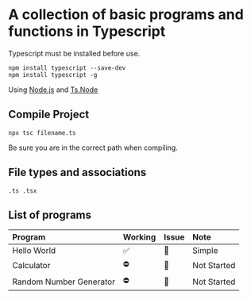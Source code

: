 # A collection of basic programs and functions in Typescript

Typescript must be installed before use.

    npm install typescript --save-dev
    npm install typescript -g

Using [Node.js](https://nodejs.org/en) and [Ts.Node](https://www.npmjs.com/package/ts-node)

## Compile Project

    npx tsc filename.ts

Be sure you are in the correct path when compiling.

## File types and associations

    .ts .tsx

## List of programs

| Program                 | Working | Issue | Note        |
| :---------------------- | :------ | :---- | :---------- |
| Hello World             | ✅      | 🔕    | Simple      |
| Calculator              | ⛔      | 🔔    | Not Started |
| Random Number Generator | ⛔      | 🔔    | Not Started |
